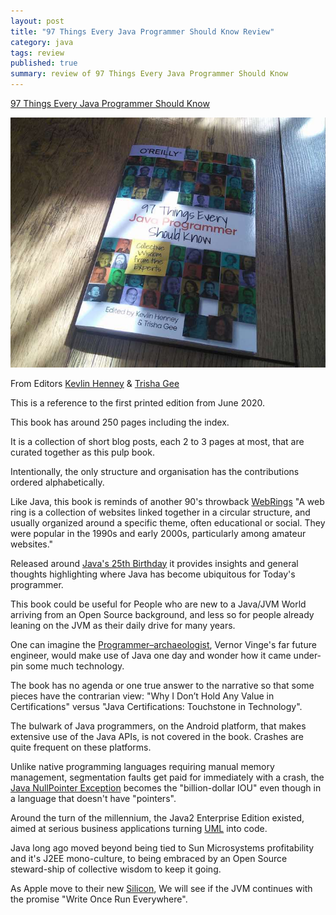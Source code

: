 ```yaml
---
layout: post
title: "97 Things Every Java Programmer Should Know Review"
category: java
tags: review
published: true
summary: review of 97 Things Every Java Programmer Should Know
---
```


[97 Things Every Java Programmer Should Know](https://www.oreilly.com/library/view/97-things-every/9781491952689/)

![97 Things Every Java Programmer Should Know](/public/97-things-java.jpg)

From Editors [Kevlin Henney](https://www.oreilly.com/people/kevlin-henney/) & [Trisha Gee](https://www.oreilly.com/people/trisha-gee/)

This is a reference to the first printed edition from June 2020.

This book has around 250 pages including the index.

It is a collection of short blog posts, each 2 to 3 pages at most, that are curated together as this pulp book.
  
Intentionally, the only structure and organisation has the contributions ordered alphabetically.
 
Like Java, this book is reminds of another 90's throwback [WebRings](https://en.wikipedia.org/wiki/Webring)
"A web ring is a collection of websites linked together in a circular structure, and usually organized around a specific theme, often educational or social. They were popular in the 1990s and early 2000s, particularly among amateur websites."

Released around [Java's 25th Birthday](https://www.youtube.com/watch?v=KA8gI5e16L0) it provides insights and general thoughts highlighting where Java has become ubiquitous for Today's programmer.  

This book could be useful for People who are new to a Java/JVM World arriving from an Open Source background, and less so for people already leaning on the JVM as their daily drive for many years.

One can imagine the [Programmer–archaeologist](https://en.wikipedia.org/wiki/Software_archaeology), Vernor Vinge's far future engineer, would make use of Java one day and wonder how it came under-pin some much technology.

The book has no agenda or one true answer to the narrative so that some pieces have the contrarian view: "Why I Don’t Hold Any Value in Certifications" versus "Java Certifications: Touchstone in Technology".

The bulwark of Java programmers, on the Android platform, that makes extensive use of the Java APIs, is not covered in the book. Crashes are quite frequent on these platforms.

Unlike native programming languages requiring manual memory management, segmentation faults get paid for immediately with a crash, the [Java NullPointer Exception](https://fosdem.org/2020/schedule/event/npes/) becomes the "billion-dollar IOU" even though in a language that doesn't have "pointers".

Around the turn of the millennium, the Java2 Enterprise Edition existed, aimed at serious business applications turning [UML](https://en.wikipedia.org/wiki/Unified_Modeling_Language) into code.

Java long ago moved beyond being tied to Sun Microsystems profitability and it's J2EE mono-culture, to being embraced by an Open Source steward-ship of collective wisdom to keep it going.

As Apple move to their new [Silicon](https://www.apple.com/newsroom/2020/06/apple-announces-mac-transition-to-apple-silicon/), We will see if the JVM continues with the promise "Write Once Run Everywhere".
